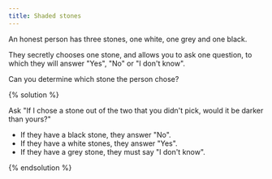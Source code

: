 ```yaml
---
title: Shaded stones
---
```


An honest person has three stones, one white, one grey and one black.

They secretly chooses one stone, and allows you to ask one question, to which
they will answer "Yes", "No" or "I don't know".

Can you determine which stone the person chose?

{% solution %}

Ask "If I chose a stone out of the two that you didn't pick, would it be darker
than yours?"

* If they have a black stone, they answer "No".
* If they have a white stones, they answer "Yes".
* If they have a grey stone, they must say "I don't know".

{% endsolution %}
